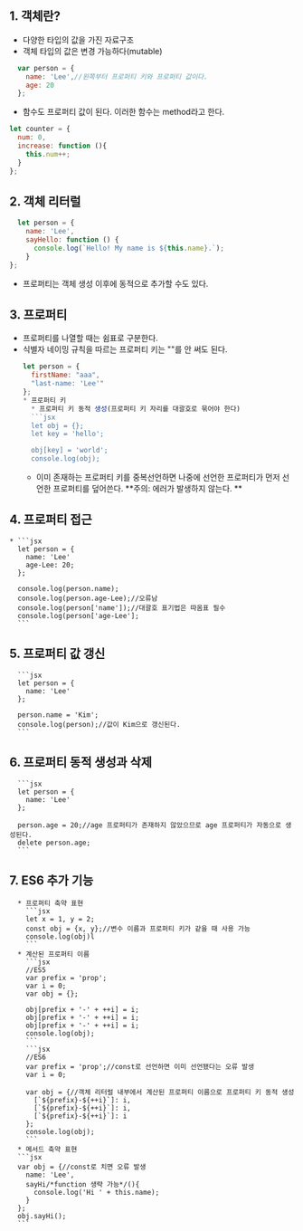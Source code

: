 ## 1. 객체란?
* 다양한 타입의 값을 가진 자료구조
* 객체 타입의 값은 변경 가능하다(mutable)
```jsx
  var person = {
    name: 'Lee',//왼쪽부터 프로퍼티 키와 프로퍼티 값이다. 
    age: 20
  };
```
* 함수도 프로퍼티 값이 된다. 이러한 함수는 method라고 한다.
```jsx
let counter = {
  num: 0,
  increase: function (){
    this.num++;
  }
};
```
## 2. 객체 리터럴
```jsx
  let person = {
    name: 'Lee',
    sayHello: function () {
      console.log(`Hello! My name is ${this.name}.`);
    }
};
```
* 프로퍼티는 객체 생성 이후에 동적으로 추가할 수도 있다.
## 3. 프로퍼티
  * 프로퍼티를 나열할 때는 쉼표로 구분한다.
  * 식별자 네이밍 규칙을 따르는 프로퍼티 키는 ""를 안 써도 된다.
    ```jsx
    let person = {
      firstName: "aaa",
      "last-name: 'Lee'"
    };
    * 프로퍼티 키
      * 프로퍼티 키 동적 생성(프로퍼티 키 자리를 대괄호로 묶어야 한다)
      ```jsx
      let obj = {};
      let key = 'hello';

      obj[key] = 'world';
      console.log(obj);
    ```
    * 이미 존재하는 프로퍼티 키를 중복선언하면 나중에 선언한 프로퍼티가 먼저 선언한 프로퍼티를 덮어쓴다.
      **주의: 에러가 발생하지 않는다. **
## 4. 프로퍼티 접근
    * ```jsx
      let person = {
        name: 'Lee'
        age-Lee: 20;
      };

      console.log(person.name);
      console.log(person.age-Lee);//오류남
      console.log(person['name']);//대괄호 표기법은 따옴표 필수
      console.log(person['age-Lee'];
      ```
  ## 5. 프로퍼티 값 갱신
      ```jsx
      let person = {
        name: 'Lee'
      };

      person.name = 'Kim';
      console.log(person);//값이 Kim으로 갱신된다.
      ```
  ## 6. 프로퍼티 동적 생성과 삭제
      ```jsx
      let person = {
        name: 'Lee'
      };

      person.age = 20;//age 프로퍼티가 존재하지 않았으므로 age 프로퍼티가 자동으로 생성된다.
      delete person.age;
      ```
  ## 7. ES6 추가 기능
      * 프로퍼티 축약 표현
        ```jsx
        let x = 1, y = 2;
        const obj = {x, y};//변수 이름과 프로퍼티 키가 같을 때 사용 가능
        console.log(obj)l
        ```
      * 계산된 프로퍼티 이름
        ```jsx
        //ES5
        var prefix = 'prop';
        var i = 0;
        var obj = {};

        obj[prefix + '-' + ++i] = i;
        obj[prefix + '-' + ++i] = i;
        obj[prefix + '-' + ++i] = i;
        console.log(obj);
        ```
        ```jsx
        //ES6
        var prefix = 'prop';//const로 선언하면 이미 선언됐다는 오류 발생
        var i = 0;

        var obj = {//객체 리터럴 내부에서 계산된 프로퍼티 이름으로 프로퍼티 키 동적 생성
          [`${prefix}-${++i}`]: i,
          [`${prefix}-${++i}`]: i,
          [`${prefix}-${++i}`]: i
        };
        console.log(obj);
        ```
      * 메서드 축약 표현
      ```jsx
      var obj = {//const로 치면 오류 발생
        name: 'Lee',
        sayHi/*function 생략 가능*/(){
          console.log('Hi ' + this.name);
        }
      };
      obj.sayHi();
      ```
    
